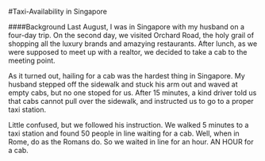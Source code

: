 #Taxi-Availability in Singapore

####Background
Last August, I was in Singapore with my husband on a four-day trip. On the second day, we visited Orchard Road, the holy grail of shopping all the luxury brands and amazying restaurants. After lunch, as we were supposed to meet up with a realtor, we decided to take a cab to the meeting point.

As it turned out, hailing for a cab was the hardest thing in Singapore. My husband stepped off the sidewalk and stuck his arm out and waved at empty cabs, but no one stoped for us. After 15 minutes, a kind driver told us that cabs cannot pull over the sidewalk, and instructed us to go to a proper taxi station. 

Little confused, but we followed his instruction. We walked 5 minutes to a taxi station and found 50 people in line waiting for a cab. 
Well, when in Rome, do as the Romans do. So we waited in line for an hour. AN HOUR for a cab. 

